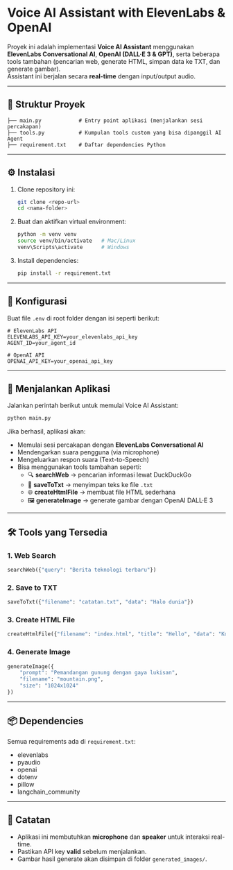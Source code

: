 # Voice AI Assistant with ElevenLabs & OpenAI

Proyek ini adalah implementasi **Voice AI Assistant** menggunakan **ElevenLabs Conversational AI**, **OpenAI (DALL·E 3 & GPT)**, serta beberapa tools tambahan (pencarian web, generate HTML, simpan data ke TXT, dan generate gambar).  
Assistant ini berjalan secara **real-time** dengan input/output audio.

---

## 📂 Struktur Proyek
```
├── main.py            # Entry point aplikasi (menjalankan sesi percakapan)
├── tools.py           # Kumpulan tools custom yang bisa dipanggil AI Agent
├── requirement.txt    # Daftar dependencies Python
```

---

## ⚙️ Instalasi

1. Clone repository ini:
   ```bash
   git clone <repo-url>
   cd <nama-folder>
   ```

2. Buat dan aktifkan virtual environment:
   ```bash
   python -m venv venv
   source venv/bin/activate   # Mac/Linux
   venv\Scripts\activate      # Windows
   ```

3. Install dependencies:
   ```bash
   pip install -r requirement.txt
   ```

---

## 🔑 Konfigurasi

Buat file `.env` di root folder dengan isi seperti berikut:

```env
# ElevenLabs API
ELEVENLABS_API_KEY=your_elevenlabs_api_key
AGENT_ID=your_agent_id

# OpenAI API
OPENAI_API_KEY=your_openai_api_key
```

---

## 🚀 Menjalankan Aplikasi

Jalankan perintah berikut untuk memulai Voice AI Assistant:

```bash
python main.py
```

Jika berhasil, aplikasi akan:
- Memulai sesi percakapan dengan **ElevenLabs Conversational AI**  
- Mendengarkan suara pengguna (via microphone)  
- Mengeluarkan respon suara (Text-to-Speech)  
- Bisa menggunakan tools tambahan seperti:
  - 🔍 **searchWeb** → pencarian informasi lewat DuckDuckGo  
  - 📝 **saveToTxt** → menyimpan teks ke file `.txt`  
  - 🌐 **createHtmlFile** → membuat file HTML sederhana  
  - 🖼️ **generateImage** → generate gambar dengan OpenAI DALL·E 3  

---

## 🛠️ Tools yang Tersedia

### 1. Web Search
```python
searchWeb({"query": "Berita teknologi terbaru"})
```

### 2. Save to TXT
```python
saveToTxt({"filename": "catatan.txt", "data": "Halo dunia"})
```

### 3. Create HTML File
```python
createHtmlFile({"filename": "index.html", "title": "Hello", "data": "Konten di sini"})
```

### 4. Generate Image
```python
generateImage({
    "prompt": "Pemandangan gunung dengan gaya lukisan",
    "filename": "mountain.png",
    "size": "1024x1024"
})
```

---

## 📦 Dependencies
Semua requirements ada di `requirement.txt`:
- elevenlabs  
- pyaudio  
- openai  
- dotenv  
- pillow  
- langchain_community  

---

## 📝 Catatan
- Aplikasi ini membutuhkan **microphone** dan **speaker** untuk interaksi real-time.  
- Pastikan API key **valid** sebelum menjalankan.  
- Gambar hasil generate akan disimpan di folder `generated_images/`.  
